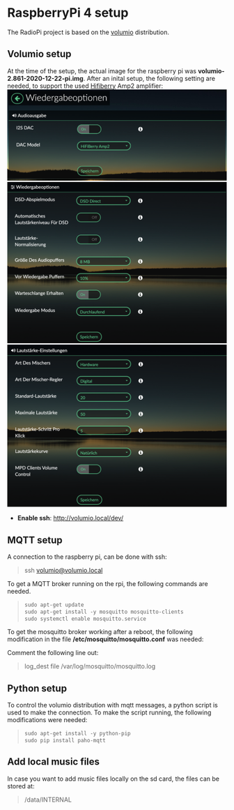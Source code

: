 RaspberryPi 4 setup
===================
The RadioPi project is based on the [volumio](https://volumio.org/) distribution.

Volumio setup
-------------
At the time of the setup, the actual image for the raspberry pi was **volumio-2.861-2020-12-22-pi.img**. After an inital setup, the following setting are needed, to support the used [Hifiberry](https://www.hifiberry.com/) Amp2 amplifier:
![VolumioSettings1](pictures/VolumioSettings1.png)
![VolumioSettings2](pictures/VolumioSettings2.png)
![VolumioSettings3](pictures/VolumioSettings3.png)

- **Enable ssh**: http://volumio.local/dev/

MQTT setup
----------
A connection to the raspberry pi, can be done with ssh:
> ssh volumio@volumio.local

To get a MQTT broker running on the rpi, the following commands are needed.	 

>     sudo apt-get update
>     sudo apt-get install -y mosquitto mosquitto-clients
>     sudo systemctl enable mosquitto.service

To get the mosquitto broker working after a reboot, the following modification in the file **/etc/mosquitto/mosquitto.conf** was needed:

Comment the following line out:
> log_dest file /var/log/mosquitto/mosquitto.log

Python setup
------------
To control the volumio distribution with mqtt messages, a python script is used to make the connection. To make the script running, the following modifications were needed:

>     sudo apt-get install -y python-pip
>     sudo pip install paho-mqtt


Add local music files
---------------------
In case you want to add music files locally on the sd card, the files can be stored at:
> /data/INTERNAL
